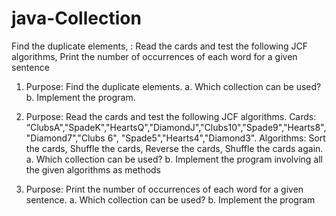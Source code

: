 # java-Collection
 Find the duplicate elements, : Read the cards and test the following JCF algorithms, Print the number of occurrences of each word for a given sentence

 1. Purpose: Find the duplicate elements.
a. Which collection can be used?
b. Implement the program.

2. Purpose: Read the cards and test the following JCF algorithms.
Cards:
“ClubsA","SpadeK","HeartsQ","DiamondJ","Clubs10","Spade9","Hearts8","Diamond7","Clubs
6", "Spade5","Hearts4","Diamond3".
Algorithms: Sort the cards, Shuffle the cards, Reverse the cards, Shuffle the cards again.
a. Which collection can be used?
b. Implement the program involving all the given algorithms as methods

3. Purpose: Print the number of occurrences of each word for a given sentence.
a. Which collection can be used?
b. Implement the program
